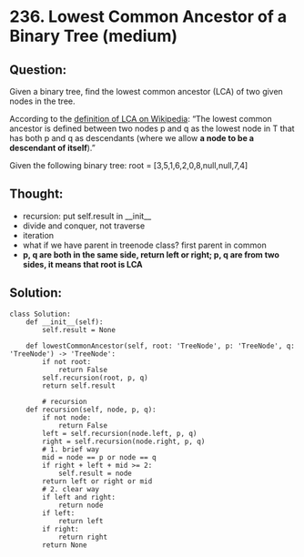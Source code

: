 # 236. Lowest Common Ancestor of a Binary Tree \(medium\)

## Question:

Given a binary tree, find the lowest common ancestor \(LCA\) of two given nodes in the tree.

According to the [definition of LCA on Wikipedia](https://en.wikipedia.org/wiki/Lowest_common_ancestor): “The lowest common ancestor is defined between two nodes p and q as the lowest node in T that has both p and q as descendants \(where we allow **a node to be a descendant of itself**\).”

Given the following binary tree:  root = \[3,5,1,6,2,0,8,null,null,7,4\]

## Thought:

* recursion: put self.result in \_\_init\_\_
* divide and conquer, not traverse
* iteration 
* what if we have parent in treenode class? first parent in common
* **p, q are both in the same side, return left or right; p, q are from two sides, it means that root is LCA**

## Solution:

```text
class Solution:
    def __init__(self):
        self.result = None
        
    def lowestCommonAncestor(self, root: 'TreeNode', p: 'TreeNode', q: 'TreeNode') -> 'TreeNode':
        if not root:
            return False
        self.recursion(root, p, q)
        return self.result
    
        # recursion
    def recursion(self, node, p, q):
        if not node:
            return False
        left = self.recursion(node.left, p, q)
        right = self.recursion(node.right, p, q)
        # 1. brief way
        mid = node == p or node == q
        if right + left + mid >= 2:
            self.result = node
        return left or right or mid
        # 2. clear way
        if left and right:
            return node
        if left:
            return left
        if right:
            return right
        return None
```

